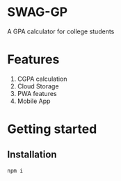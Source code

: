 # SWAG-GP
A GPA calculator for college students

# Features
1. CGPA calculation
2. Cloud Storage
3. PWA features
4. Mobile App

# Getting started
## Installation
```shell
npm i
```
